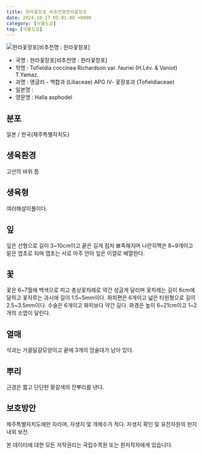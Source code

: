 ```yaml
---
title: 한라꽃장포_비추천명한라꽃창포
date: 2024-10-17 05:01:00 +0800
category: [식물도감]
tag: [식물도감]
---
```




![한라꽃장포[비추천명 : 한라꽃창포]](/fileUpload/plants/basic/Liliaceae/Tofieldia/6064/6064_1_th2.jpg)
- 국명 : 한라꽃장포[비추천명 : 한라꽃창포]
- 학명 : Tofieldia coccinea Richardson var. fauriei (H.Lév. & Vaniot) T.Yamaz.
- 과명 : 앵글러 - 백합과 (Liliaceae) APG Ⅳ- 꽃장포과 (Tofieldiaceae)
- 일본명 : 
- 영문명 : Halla asphodel


## 분포
일본 / 한국(제주특별자치도) 
## 생육환경
고산의 바위 틈
## 생육형
여러해살이풀이다.
## 잎
잎은 선형으로 길이 3~10cm이고 끝은 길게 점차 뾰족해지며 나란히맥은 8~9개이고 밑은 엽초로 되며 엽초는 서로 마주 안아 잎은 이열로 배열한다.
## 꽃
꽃은 6~7월에 백색으로 피고 총상꽃차례로 약간 성글게 달리며 꽃차례는 길이 6cm에 달하고 꽃자루는 과시에 길이 1.5~5mm이다. 화피편은 6개이고 넓은 타원형으로 길이 2.5~3.5mm이다. 수술은 6개이고 화피보다 약간 길다. 화경은 높이 6~21cm이고 1~2개의 소엽이 달린다.
## 열매
삭과는 거꿀달걀모양이고 끝에 3개의 암술대가 남아 있다.
## 뿌리
근경은 짧고 단단한 황갈색의 잔뿌리를 낸다.
## 보호방안
제주특별자치도에만 자라며, 자생지 및 개체수가 적다. 자생지 확인 및 유전자원의 현지내외 보전.






본 데이터에 대한 모든 저작권리는 국립수목원 또는 원저작자에게 있습니다.
